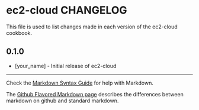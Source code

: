 ec2-cloud CHANGELOG
===================

This file is used to list changes made in each version of the ec2-cloud cookbook.

0.1.0
-----
- [your_name] - Initial release of ec2-cloud

- - -
Check the [Markdown Syntax Guide](http://daringfireball.net/projects/markdown/syntax) for help with Markdown.

The [Github Flavored Markdown page](http://github.github.com/github-flavored-markdown/) describes the differences between markdown on github and standard markdown.
